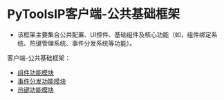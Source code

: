 # PyToolsIP客户端-公共基础框架
  * 该框架主要集合公共配置、UI控件、基础组件及核心功能（如，组件绑定系统、热键管理系统、事件分发系统等功能）。
  
客户端-公共基础框架：  
  * [组件功能模块](core/Behavior_Core.md)
  * [事件分发功能模块](core/Event_Dispatch_Core.md)
  * [热键功能模块](core/Hot_Key_Core.md)